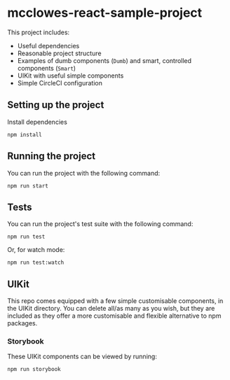 # mcclowes-react-sample-project

This project includes:

- Useful dependencies
- Reasonable project structure
- Examples of dumb components (`Dumb`) and smart, controlled components (`Smart`)
- UIKit with useful simple components
- Simple CircleCI configuration

## Setting up the project

Install dependencies

`npm install`

## Running the project

You can run the project with the following command:

`npm run start`

## Tests

You can run the project's test suite with the following command:

`npm run test`

Or, for watch mode:

`npm run test:watch`

## UIKit

This repo comes equipped with a few simple customisable components, in the UIKit directory. You can delete all/as many as you wish, but they are included as they offer a more customisable and flexible alternative to npm packages.

### Storybook

These UIKit components can be viewed by running:

`npm run storybook`
